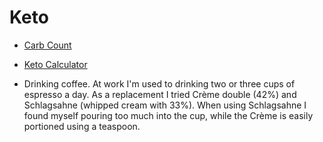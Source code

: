 # Keto #

- [Carb Count](https://docs.google.com/spreadsheet/ccc?key=0Ah8MbmZepQxWdGo4bnB2QmxxMUlmTzZUTXYzMURRLWc#gid=0)
- [Keto Calculator](http://keto-calculator.ankerl.com/)

- Drinking coffee. At work I'm used to drinking two or three cups of espresso a day. As a replacement I tried Crème double (42%) and Schlagsahne (whipped cream with 33%). When using Schlagsahne I found myself pouring too much into the cup, while the Crème is easily portioned using a teaspoon.
